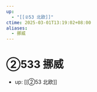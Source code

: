 ```yaml
---
up:
  - "[[②53 北欧]]"
ctime: 2025-03-01T13:19:02+08:00
aliases:
  - 挪威
---
```


# ②533 挪威

- up: [[②53 北欧]]
